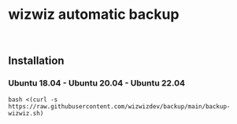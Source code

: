 # wizwiz automatic backup

<br>


## Installation

### Ubuntu 18.04 - Ubuntu 20.04 - Ubuntu 22.04
```
bash <(curl -s https://raw.githubusercontent.com/wizwizdev/backup/main/backup-wizwiz.sh)
```

